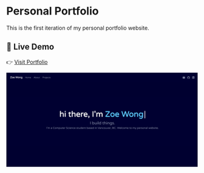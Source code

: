 # Personal Portfolio
This is the first iteration of my personal portfolio website. 

## 🔗 Live Demo  
👉 [Visit Portfolio](https://zswong.github.io/zoewong)

![My Portfolio Screenshot](assets/portfolio.png)


